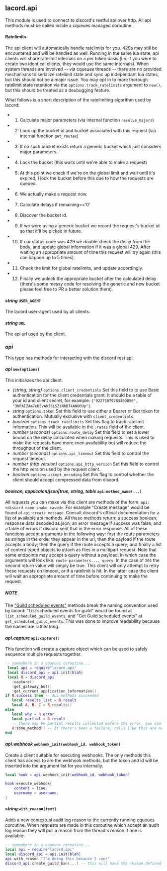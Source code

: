 ## lacord.api

This module is used to connect to discord's restful api over http.
All api methods must be called inside a cqueues managed coroutine.

#### Ratelimits

The api client will automatically handle ratelimits for you. 429s may still be encountered and will be handled as well. Running in the same lua state, api clients will share ratelimit internals on a per token
basis (i.e. if you were to create two identical clients, they would use the same internals). When system
threads are involved -- via cqueues threads -- there are no provided mechanisms to serialize ratelimit state and sync up independant lua states, but this should not be a major issue. You may opt in to more
thorough ratelimit state retention via the `options.track_ratelimits` argument to `new()`, but this should
be treated as a deubugging feature.

What follows is a short description of the ratelimiting algorithm used by lacord:

- 1) Calculate major parameters (via internal function `resolve_majors`)
- 2) Look up the bucket id and bucket associated with this request (via internal function `get_routex`)
- 3) If no such bucket exists return a generic bucket which just considers major parameters.
- 4) Lock the bucket (this waits until we're able to make a request)
- 5) At this point we check if we're on the global limit and wait until it's expired, I lock the bucket before this due to how the requests are queued.
- 6) We actually make a request now.
- 7) Calculate delays if remaining=='0'
- 8) Discover the bucket id.
- 9) If we were using a generic bucket we record the request's bucket id so that it'll be picked in future.
- 10) If our status code was 429 we double check the delay from the body, and update global information if it was a global 429. After waiting an appropriate amount of time this request will try again (this can happen up to 5 times).
- 11) Check the limit for global ratelimits, and update accordingly.
- 12) Finally we unlock the appropriate bucket after the calculated delay (there's some messy code for resolving the generic and new bucket please feel free to PR a better solution there).



#### *string* `USER_AGENT`

The lacord user-agent used by all clients.

#### *string* `URL`

The api url used by the client.

### *api*

This type has methods for interacting with the discord rest api.

#### *api* `new(options)`

This initializes the api client.

- *{string, string}* `options.client_credentials`
    Set this field to to use Basic authentication for the client credentials grant. It should be a table of
    your id and client secret, for example: `{"92271879783469056", "3hPAIZAm7eb5vAhJSLSZiNhB7kANOOUp"}`.
- *string* `options.token`
    Set this field to use either a Bearer or Bot token for authentication. Mutually exclusive with `client_credentials`.
- *boolean* `options.track_ratelimits`
    Set this flag to track ratelimit information. This will be available in the `.rates` field of the client.
- *number (seconds)* `options.route_delay`
    Set this field to set a lower bound on the delay calculated when making requests. This is used to make the requests have more even availability but will reduce the throughput of the client.
- *number (seconds)* `options.api_timeout`
    Set this field to control the request timeout.
- *number (http version)* `options.api_http_version`
    Set this field to control the http version used
    by the request client.
- *boolean* `options.accept_encoding`
    Set this flag to control whether the client should
    accept compressed data from discord.

#### *boolean, applicaion/json|true, string, table* `api:method_name(...)`

All requests you can make via this client are methods of the form:
`api:<discord name snake cased>`. For example "Create message" would be
found at `api:create_message`. Consult discord's official documentation for a list of available api methods. All these methods return: a success
boolean;  response data decoded as json; an error message if success was false; and a table of errors if discord sent that in the error response.
All of these functions accept arguments in the following way: first the route parameters as strings in the order they appear in the uri; then the payload if the route accepts a body; then the query if the route accepts a query; and finally a list of content typed objects to attach as files in a multipart request.
Note that some endpoints may accept a query without a payload, in which case the arguments will look like: `route-parameters..., query`.
In the case of `204` the second return value will simply be true. This client will only attempt to retry these requests on timeout, or if a ratelimit is hit. In the latter case the client will wait an appropriate amount of time before continuing to make the request.


##### NOTE

The ["Guild scheduled events"](https://discord.com/developers/docs/resources/guild-scheduled-event) methods break the naming convention used by lacord: "List scheduled events for guild" would be found at `list_scheduled_guild_events`, and "Get Guild scheduled events" at `get_scheduled_guild_events`. This was done to improve readability because the names are rather long.

#### *api.capture* `api:capture()`

This function will create a capture object which can be used to safely sequence multiple requests together.

```lua
-- somewhere in a cqueues coroutine...
 local api = require"lacord.api"
 local discord_api = api.init{blah}
 local R = discord_api
   :capture()
   :get_gateway_bot()
   :get_current_application_information()
if R.success then -- ALL methods succeeded
   local results_list = R.result
   local A, B, C = R:results()
else
   local why = R.error
   local partial = R.result
   -- There may be partial results collected before the error, you can use this to debug.
   R:some_method() -- If there's been a failure, calls like this are noop'd.
end
```

#### *api.webhook* `webhook_init(webhook_id, webhook_token)`

Create a client suitable for executing webhooks.
The only methods this client has access to are
the webhook methods, but the token and id will be inserted into the argument list for you internally.

```lua
local hook = api.webhook_init(webhook_id, webhook_token)

hook:execute_webhook{
    content = line,
    username = username,
}
```

#### *string* `with_reason(text)`

Adds a new contextual audit log reason to the currently running cqueues coroutine.
When requests are made in this coroutine which accept an audit log reason they
will pull a reason from the thread's reason if one is available:

```lua
-- somewhere in a cqueues coroutine...
local api = require"lacord.api"
local discord_api = api.init{blah}
api.with_reason "I'm doing this because I can!"
discord_api:create_guild_ban(...) -- this will have the reason defined above.
```